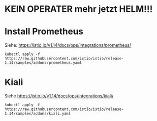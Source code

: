 # KEIN OPERATER mehr jetzt HELM!!!

# Install Prometheus


Siehe: https://istio.io/v1.14/docs/ops/integrations/prometheus/

~~~
kubectl apply -f https://raw.githubusercontent.com/istio/istio/release-1.14/samples/addons/prometheus.yaml

~~~

# Kiali 

Siehe https://istio.io/v1.14/docs/ops/integrations/kiali/

~~~
kubectl apply -f https://raw.githubusercontent.com/istio/istio/release-1.14/samples/addons/kiali.yaml
~~~
